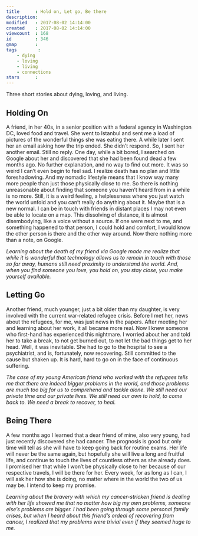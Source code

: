 ```yaml
---
title      : Hold on, Let go, Be there
description: 
modified   : 2017-08-02 14:14:00
created    : 2017-08-02 14:14:00
viewcount  : 168
id         : 346
gmap       : 
tags        :
    - dying
    - loving
    - living
    - connections
stars      : 
---
```


Three short stories about dying, loving, and living.

## Holding On

A friend, in her 40s, in a senior position with a federal agency in Washington DC, loved food and travel. She went to Istanbul and sent me a load of pictures of the wonderful things she was eating there. A while later I sent her an email asking how the trip ended. She didn’t respond. So, I sent her another email. Still no reply. One day, while a bit bored, I searched on Google about her and  discovered that she had been found dead a few months ago. No further explanation, and no way to find out more. It was so weird I can’t even begin to feel sad. I realize death has no plan and little foreshadowing. And my nomadic lifestyle means that I know way many more people than just those physically close to me. So there is nothing unreasonable about finding that someone you haven’t heard from in a while is no more. Still, it is a weird feeling, a helplessness where you just watch the world unfold and you can’t really do anything about it. Maybe that is a new normal. I can be in touch with friends in distant places I may not even be able to locate on a map. This dissolving of distance, it is almost disembodying, like a voice without a source. If one were next to me, and something happened to that person, I could hold and comfort, I would know the other person is there and the other way around. Now there nothing more than a note, on Google.

*Learning about the death of my friend via Google made me realize that while it is wonderful that technology allows us to remain in touch with those so far away, humans still need proximity to understand the world. And, when you find someone you love, you hold on, you stay close, you make yourself available.*

## Letting Go

Another friend, much younger, just a bit older than my daughter, is very involved with the current war-related refugee crisis. Before I met her, news about the refugees, for me, was just news in the papers. After meeting her and learning about her work, it all became more real. Now I knew someone who first-hand has experienced this nightmare. I worried about her and told her to take a break, to not get burned out, to not let the bad things get to her head. Well, it was inevitable. She had to go to the hospital to see a psychiatrist, and is, fortunately, now recovering. Still committed to the cause but shaken up. It is hard, hard to go on in the face of continuous suffering.

*The case of my young American friend who worked with the refugees tells me that there are indeed bigger problems in the world, and those problems are much too big for us to comprehend and tackle alone. We still need our private time and our private lives. We still need our own to hold, to come back to. We need a break to recover, to heal.*


## Being There

A few months ago I learned that a dear friend of mine, also very young, had just recently discovered she had cancer. The prognosis is good but only time will tell as she will have to keep going back for routine exams. Her life will never be the same again, but hopefully she will live a long and fruitful life, and continue to touch the lives of countless others as she already does. I promised her that while I won’t be physically close to her because of our respective travels, I will be there for her. Every week, for as long as I can, I will ask her how she is doing, no matter where in the world the two of us may be. I intend to keep my promise.

*Learning about the bravery with which my cancer-stricken friend is dealing with her life showed me that no matter how big my own problems, someone else’s problems are bigger. I had been going through some personal family crises, but when I heard about this friend’s ordeal of recovering from cancer, I realized that my problems were trivial even if they seemed huge to me.*
